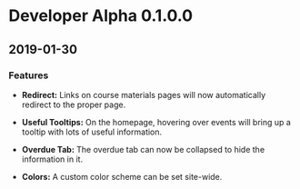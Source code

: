# Developer Alpha 0.1.0.0

## 2019-01-30

### Features

* **Redirect:** Links on course materials pages will now automatically redirect to the proper page.

* **Useful Tooltips:** On the homepage, hovering over events will bring up a tooltip with lots of useful information.

* **Overdue Tab:** The overdue tab can now be collapsed to hide the information in it.

* **Colors:** A custom color scheme can be set site-wide.
